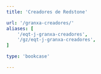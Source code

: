 ```yaml
---
title: 'Creadores de Redstone'

url: '/granxa-creadores/'
aliases: [
    '/eqt-j-granxa-creadores',
    '/gz/eqt-j-granxa-creadores',
]

type: 'bookcase'

---
```

